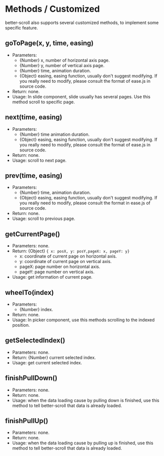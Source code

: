 # Methods / Customized

better-scroll also supports several customized methods, to implement some specific feature.

## goToPage(x, y, time, easing)
   - Parameters:
     - {Number} x, number of horizontal axis page.
     - {Number} y, number of vertical axis page.
     - {Number} time, animation duration.
     - {Object} easing, easing function, usually don't suggest modifying. If you really need to modify, please consult the format of ease.js in source code.
   - Return: none.
   - Usage: In slide component, slide usually has several pages. Use this method scroll to specific page.

## next(time, easing)
   - Parameters:
     - {Number} time animation duration.
     - {Object} easing, easing function, usually don't suggest modifying. If you really need to modify, please consult the format of ease.js in source code.
   - Return: none.
   - Usage: scroll to next page.

## prev(time, easing)
   - Parameters:
     - {Number} time, animation duration.
     - {Object} easing, easing function, usually don't suggest modifying. If you really need to modify, please consult the format in ease.js of source code.
   - Return: none.
   - Usage: scroll to previous page.

## getCurrentPage()
   - Parameters: none.
   - Return: {Object} `{ x: posX, y: posY,pageX: x, pageY: y}`
     - x: coordinate of current page on horizontal axis.
     - y: coordinate of current page on vertical axis.
     - pageX: page number on horizontal axis.
     - pageY: page number on vertical axis.
   - Usage: get information of current page.

## wheelTo(index)
   - Parameters:
     - {Number} index.
   - Return: none.
   - Usage: In picker component, use this methods scrolling to the indexed position.

## getSelectedIndex()
   - Parameters: none.
   - Return: {Number} current selected index.
   - Usage: get current selected index.

## finishPullDown()
   - Parameters: none.
   - Return: none.
   - Usage: when the data loading cause by pulling down is finished, use this method to tell better-scroll that data is already loaded.

## finishPullUp()
   - Parameters: none.
   - Return: none.
   - Usage: when the data loading cause by pulling up is finished, use this method to tell better-scroll that data is already loaded.
